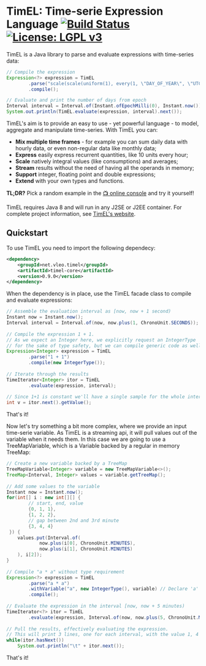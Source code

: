 # TimEL: Time-serie Expression Language [![Build Status](https://travis-ci.com/aleofreddi/timel.svg?branch=master)](https://travis-ci.com/aleofreddi/timel) [![License: LGPL v3](https://img.shields.io/badge/License-LGPL%20v3-blue.svg)](https://www.gnu.org/licenses/lgpl-3.0)

TimEL is a Java library to parse and evaluate expressions with time-series data:

```java
// Compile the expression
Expression<?> expression = TimEL
        .parse("scale(scale(uniform(1), every(1, \"DAY_OF_YEAR\", \"UTC\")))")
        .compile();

// Evaluate and print the number of days from epoch
Interval interval = Interval.of(Instant.ofEpochMilli(0), Instant.now());
System.out.println(TimEL.evaluate(expression, interval).next());
```

TimEL's aim is to provide an easy to use - yet powerful language - to model, aggregate and manipulate time-series. With TimEL you can:

  * **Mix multiple time frames** - for example you can sum daily data with hourly data, or even non-regular data like monthly data;
  * **Express** easily express recurrent quantities, like 10 units every hour;
  * **Scale** natively integral values (like consumptions) and averages;
  * **Stream** results without the need of having all the operands in memory;
  * **Support** integer, floating point and double expressions;
  * **Extend** with your own types and functions.

**TL;DR?** Pick a random example in the [📺 online console](https://timel.vleo.net/console) and try it yourself!

TimEL requires Java 8 and will run in any J2SE or J2EE container.  For complete project information, see [TimEL's website](https://timel.vleo.net).

## Quickstart

To use TimEL you need to import the following dependecy:

```xml
<dependency>
    <groupId>net.vleo.timel</groupId>
    <artifactId>timel-core</artifactId>
    <version>0.9.0</version>
</dependency>
```

When the dependency is in place, use the TimEL facade class to compile and evaluate expressions:

```java
// Assemble the evaluation interval as [now, now + 1 second)
Instant now = Instant.now();
Interval interval = Interval.of(now, now.plus(1, ChronoUnit.SECONDS));
 
// Compile the expression 1 + 1.
// As we expect an Integer here, we explicitly request an IntegerType
// for the sake of type safety, but we can compile generic code as well.
Expression<Integer> expression = TimEL
        .parse("1 + 1")
        .compile(new IntegerType());
 
// Iterate through the results
TimeIterator<Integer> itor = TimEL
        .evaluate(expression, interval);
 
// Since 1+1 is constant we'll have a single sample for the whole interval
int v = itor.next().getValue();
```

That's it!

Now let's try something a bit more complex, where we provide an input time-serie variable. As TimEL is a streaming api, it will pull values out of the variable when it needs them. In this case we are going to use a TreeMapVariable, which is a Variable backed by a regular in memory TreeMap:

```java
// Create a new variable backed by a TreeMap
TreeMapVariable<Integer> variable = new TreeMapVariable<>();
TreeMap<Interval, Integer> values = variable.getTreeMap();
 
// Add some values to the variable
Instant now = Instant.now();
for(int[] i : new int[][] {
        // start, end, value
        {0, 1, 1},
        {1, 2, 2},
        // gap between 2nd and 3rd minute
        {3, 4, 4}
 }) {
    values.put(Interval.of(
            now.plus(i[0], ChronoUnit.MINUTES),
            now.plus(i[1], ChronoUnit.MINUTES)
    ), i[2]);
}
 
// Compile "a * a" without type requirement
Expression<?> expression = TimEL
        .parse("a * a")
        .withVariable("a", new IntegerType(), variable) // Declare 'a' as a int
        .compile();
 
// Evaluate the expression in the interval [now, now + 5 minutes)
TimeIterator<?> itor = TimEL
        .evaluate(expression, Interval.of(now, now.plus(5, ChronoUnit.MINUTES)));
 
// Pull the results, effectively evaluating the expression.
// This will print 3 lines, one for each interval, with the value 1, 4 and 16.
while(itor.hasNext())
    System.out.println("\t" + itor.next());
```

That's it! 

